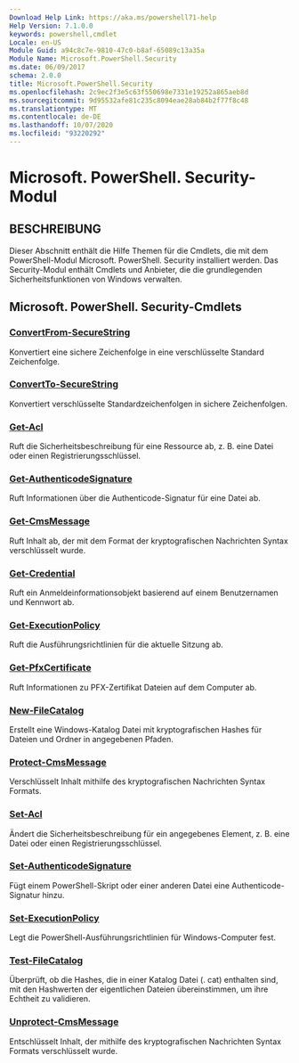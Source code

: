```yaml
---
Download Help Link: https://aka.ms/powershell71-help
Help Version: 7.1.0.0
keywords: powershell,cmdlet
Locale: en-US
Module Guid: a94c8c7e-9810-47c0-b8af-65089c13a35a
Module Name: Microsoft.PowerShell.Security
ms.date: 06/09/2017
schema: 2.0.0
title: Microsoft.PowerShell.Security
ms.openlocfilehash: 2c9ec2f3e5c63f550698e7331e19252a865aeb8d
ms.sourcegitcommit: 9d95532afe81c235c8094eae28ab84b2f77f8c48
ms.translationtype: MT
ms.contentlocale: de-DE
ms.lasthandoff: 10/07/2020
ms.locfileid: "93220292"
---
```

# Microsoft. PowerShell. Security-Modul

## BESCHREIBUNG

Dieser Abschnitt enthält die Hilfe Themen für die Cmdlets, die mit dem PowerShell-Modul Microsoft. PowerShell. Security installiert werden. Das Security-Modul enthält Cmdlets und Anbieter, die die grundlegenden Sicherheitsfunktionen von Windows verwalten.

## Microsoft. PowerShell. Security-Cmdlets

### [ConvertFrom-SecureString](ConvertFrom-SecureString.md)
Konvertiert eine sichere Zeichenfolge in eine verschlüsselte Standard Zeichenfolge.

### [ConvertTo-SecureString](ConvertTo-SecureString.md)
Konvertiert verschlüsselte Standardzeichenfolgen in sichere Zeichenfolgen.

### [Get-Acl](Get-Acl.md)
Ruft die Sicherheitsbeschreibung für eine Ressource ab, z. B. eine Datei oder einen Registrierungsschlüssel.

### [Get-AuthenticodeSignature](Get-AuthenticodeSignature.md)
Ruft Informationen über die Authenticode-Signatur für eine Datei ab.

### [Get-CmsMessage](Get-CmsMessage.md)
Ruft Inhalt ab, der mit dem Format der kryptografischen Nachrichten Syntax verschlüsselt wurde.

### [Get-Credential](Get-Credential.md)
Ruft ein Anmeldeinformationsobjekt basierend auf einem Benutzernamen und Kennwort ab.

### [Get-ExecutionPolicy](Get-ExecutionPolicy.md)
Ruft die Ausführungsrichtlinien für die aktuelle Sitzung ab.

### [Get-PfxCertificate](Get-PfxCertificate.md)
Ruft Informationen zu PFX-Zertifikat Dateien auf dem Computer ab.

### [New-FileCatalog](New-FileCatalog.md)
Erstellt eine Windows-Katalog Datei mit kryptografischen Hashes für Dateien und Ordner in angegebenen Pfaden.

### [Protect-CmsMessage](Protect-CmsMessage.md)
Verschlüsselt Inhalt mithilfe des kryptografischen Nachrichten Syntax Formats.

### [Set-Acl](Set-Acl.md)
Ändert die Sicherheitsbeschreibung für ein angegebenes Element, z. B. eine Datei oder einen Registrierungsschlüssel.

### [Set-AuthenticodeSignature](Set-AuthenticodeSignature.md)
Fügt einem PowerShell-Skript oder einer anderen Datei eine Authenticode-Signatur hinzu.

### [Set-ExecutionPolicy](Set-ExecutionPolicy.md)
Legt die PowerShell-Ausführungsrichtlinien für Windows-Computer fest.

### [Test-FileCatalog](Test-FileCatalog.md)
Überprüft, ob die Hashes, die in einer Katalog Datei (. cat) enthalten sind, mit den Hashwerten der eigentlichen Dateien übereinstimmen, um ihre Echtheit zu validieren.

### [Unprotect-CmsMessage](Unprotect-CmsMessage.md)
Entschlüsselt Inhalt, der mithilfe des kryptografischen Nachrichten Syntax Formats verschlüsselt wurde.

